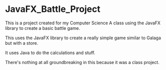 # JavaFX_Battle_Project
This is a project created for my Computer Science A class using the JavaFX library to create a basic battle game.

This uses the JavaFX library to create a really simple game similar to Galaga but with a store.

It uses Java to do the calculations and stuff.

There's nothing at all groundbreaking in this because it was a class project.

